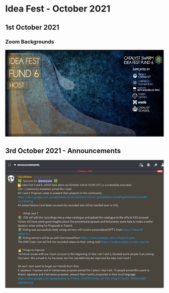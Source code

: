 # Idea Fest - October 2021

## 1st October 2021

### Zoom Backgrounds

![](../.gitbook/assets/2021-10-03-1-.png)

## 3rd October 2021 - Announcements

![](../.gitbook/assets/2021-10-03.png)

